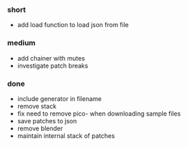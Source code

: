 ### short

- add load function to load json from file

### medium

- add chainer with mutes
- investigate patch breaks

### done

- include generator in filename
- remove stack
- fix need to remove pico- when downloading sample files
- save patches to json
- remove blender
- maintain internal stack of patches
